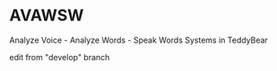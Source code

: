 AVAWSW
======

Analyze Voice - Analyze Words - Speak Words Systems in  TeddyBear 

edit from "develop" branch
